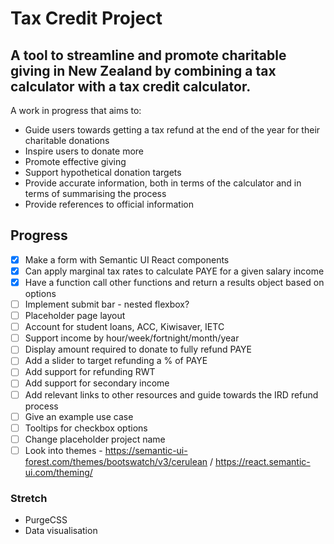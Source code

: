 # Tax Credit Project

## A tool to streamline and promote charitable giving in New Zealand by combining a tax calculator with a tax credit calculator.

A work in progress that aims to: 

* Guide users towards getting a tax refund at the end of the year for their charitable donations
* Inspire users to donate more
* Promote effective giving
* Support hypothetical donation targets
* Provide accurate information, both in terms of the calculator and in terms of summarising the process
* Provide references to official information

## Progress

- [x] Make a form with Semantic UI React components
- [x] Can apply marginal tax rates to calculate PAYE for a given salary income
- [x] Have a function call other functions and return a results object based on options
- [ ] Implement submit bar - nested flexbox?
- [ ] Placeholder page layout
- [ ] Account for student loans, ACC, Kiwisaver, IETC
- [ ] Support income by hour/week/fortnight/month/year
- [ ] Display amount required to donate to fully refund PAYE
- [ ] Add a slider to target refunding a % of PAYE
- [ ] Add support for refunding RWT
- [ ] Add support for secondary income
- [ ] Add relevant links to other resources and guide towards the IRD refund process
- [ ] Give an example use case
- [ ] Tooltips for checkbox options
- [ ] Change placeholder project name
- [ ] Look into themes - https://semantic-ui-forest.com/themes/bootswatch/v3/cerulean / https://react.semantic-ui.com/theming/

### Stretch

- PurgeCSS
- Data visualisation
